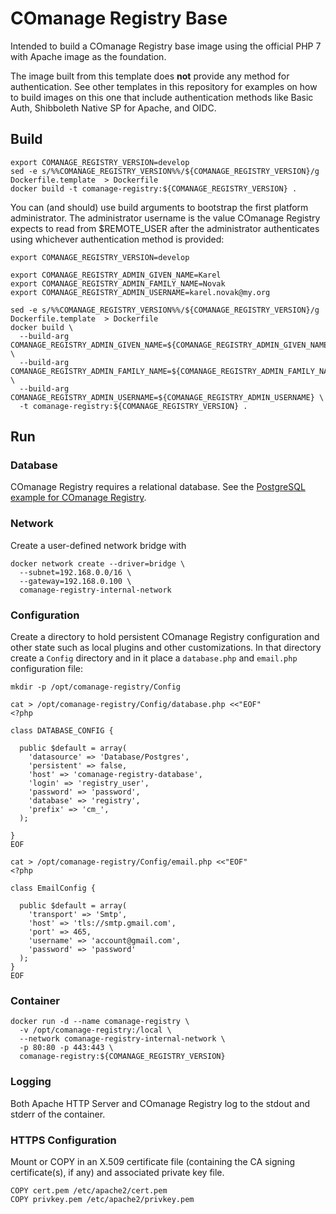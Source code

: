 <!--
COmanage Registry Docker documentation

Portions licensed to the University Corporation for Advanced Internet
Development, Inc. ("UCAID") under one or more contributor license agreements.
See the NOTICE file distributed with this work for additional information
regarding copyright ownership.

UCAID licenses this file to you under the Apache License, Version 2.0
(the "License"); you may not use this file except in compliance with the
License. You may obtain a copy of the License at:

http://www.apache.org/licenses/LICENSE-2.0

Unless required by applicable law or agreed to in writing, software
distributed under the License is distributed on an "AS IS" BASIS,
WITHOUT WARRANTIES OR CONDITIONS OF ANY KIND, either express or implied.
See the License for the specific language governing permissions and
limitations under the License.
-->

# COmanage Registry Base

Intended to build a COmanage Registry base image
using the official PHP 7 with Apache image as the foundation.

The image built from this template does **not** provide any
method for authentication. See other templates in this
repository for examples on how to build images on this
one that include authentication methods like Basic Auth,
Shibboleth Native SP for Apache, and OIDC.

## Build

```
export COMANAGE_REGISTRY_VERSION=develop
sed -e s/%%COMANAGE_REGISTRY_VERSION%%/${COMANAGE_REGISTRY_VERSION}/g Dockerfile.template  > Dockerfile
docker build -t comanage-registry:${COMANAGE_REGISTRY_VERSION} .
```

You can (and should) use build arguments to bootstrap the first
platform administrator. The administrator username is the value
COmanage Registry expects to read from $REMOTE\_USER after
the administrator authenticates using whichever authentication
method is provided:

```
export COMANAGE_REGISTRY_VERSION=develop

export COMANAGE_REGISTRY_ADMIN_GIVEN_NAME=Karel
export COMANAGE_REGISTRY_ADMIN_FAMILY_NAME=Novak
export COMANAGE_REGISTRY_ADMIN_USERNAME=karel.novak@my.org

sed -e s/%%COMANAGE_REGISTRY_VERSION%%/${COMANAGE_REGISTRY_VERSION}/g Dockerfile.template  > Dockerfile
docker build \
  --build-arg COMANAGE_REGISTRY_ADMIN_GIVEN_NAME=${COMANAGE_REGISTRY_ADMIN_GIVEN_NAME} \
  --build-arg COMANAGE_REGISTRY_ADMIN_FAMILY_NAME=${COMANAGE_REGISTRY_ADMIN_FAMILY_NAME} \
  --build-arg COMANAGE_REGISTRY_ADMIN_USERNAME=${COMANAGE_REGISTRY_ADMIN_USERNAME} \
  -t comanage-registry:${COMANAGE_REGISTRY_VERSION} .
```
## Run

### Database

COmanage Registry requires a relational database. See the 
[PostgreSQL example for COmanage Registry](../comanage-registry-postgres/README.md).

### Network

Create a user-defined network bridge with

```
docker network create --driver=bridge \
  --subnet=192.168.0.0/16 \
  --gateway=192.168.0.100 \
  comanage-registry-internal-network
```

### Configuration

Create a directory to hold persistent COmanage Registry configuration and
other state such as local plugins and other customizations. In that directory
create a `Config` directory and in it place a `database.php` and `email.php`
configuration file:

```
mkdir -p /opt/comanage-registry/Config

cat > /opt/comanage-registry/Config/database.php <<"EOF"
<?php

class DATABASE_CONFIG {

  public $default = array(
    'datasource' => 'Database/Postgres',
    'persistent' => false,
    'host' => 'comanage-registry-database',
    'login' => 'registry_user',
    'password' => 'password',
    'database' => 'registry',
    'prefix' => 'cm_',
  );

}
EOF

cat > /opt/comanage-registry/Config/email.php <<"EOF"
<?php

class EmailConfig {

  public $default = array(
    'transport' => 'Smtp',
    'host' => 'tls://smtp.gmail.com',
    'port' => 465,
    'username' => 'account@gmail.com',
    'password' => 'password'
  );
}
EOF
```

### Container

```
docker run -d --name comanage-registry \
  -v /opt/comanage-registry:/local \
  --network comanage-registry-internal-network \
  -p 80:80 -p 443:443 \
  comanage-registry:${COMANAGE_REGISTRY_VERSION}
```

### Logging

Both Apache HTTP Server and COmanage Registry log to the stdout and
stderr of the container.

### HTTPS Configuration

Mount or COPY in an X.509 certificate file (containing the CA signing certificate(s), if any)
and associated private key file.

```
COPY cert.pem /etc/apache2/cert.pem
COPY privkey.pem /etc/apache2/privkey.pem
```
